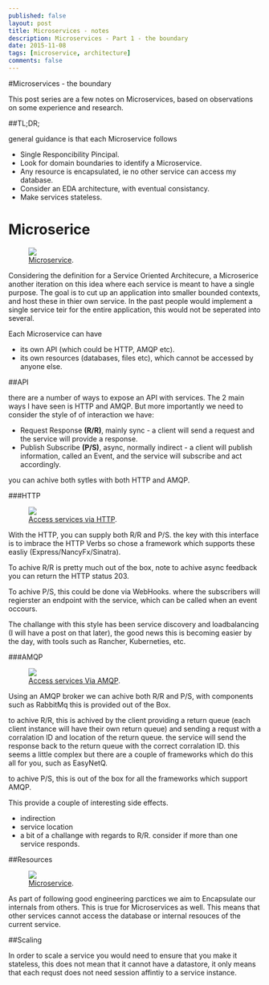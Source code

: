 ```yaml
---
published: false
layout: post
title: Microservices - notes
description: Microservices - Part 1 - the boundary
date: 2015-11-08
tags: [microservice, architecture]
comments: false
---
```


#Microservices - the boundary

This post series are a few notes on Microservices, based on observations on some experience and research.

##TL;DR;

general guidance is that each Microservice follows

- Single Responcibility Pincipal.
- Look for domain boundaries to identify a Microservice.
- Any resource is encapsulated, ie no other service can access my database.
- Consider an EDA architecture, with eventual consistancy.
- Make services stateless.

# Microserice

<figure>
	<a href="./../images/posts/2015/microserices/service-boundary.JPG"><img src="./../images/posts/2015/microserices/service-boundary.JPG"></img></a>
	<figcaption><a href="./../images/posts/2015/microserices/service-boundary.JPG" title="Microserive">Microservice</a>.</figcaption>
</figure>


Considering the definition for a Service Oriented Architecure, a Microserice another iteration on this idea where each service is meant to have a single purpose. The goal is to cut up an application into smaller bounded contexts, and host these in thier own service. In the past people would implement a single service teir for the entire application, this would not be seperated into several.

Each Microservice can have

- its own API (which could be HTTP, AMQP etc).
- its own resources (databases, files etc), which cannot be accessed by anyone else.



##API

there are a number of ways to expose an API with services. The 2 main ways I have seen is HTTP and AMQP. But more importantly we need to consider the style of of interaction we have:

- Request Response **(R/R)**, mainly sync - a client will send a request and the service will provide a response.
- Publish Subscribe **(P/S)**, async, normally indirect - a client will publish information, called an Event, and the service will subscribe and act accordingly.

you can achive both sytles with both HTTP and AMQP.

###HTTP

<figure>
	<a href="./../images/posts/2015/microserices/service-http.JPG"><img src="./../images/posts/2015/microserices/service-http.JPG"></img></a>
	<figcaption><a href="./../images/posts/2015/microserices/service-http.JPG" title="Microserive">Access services via HTTP</a>.</figcaption>
</figure>

With the HTTP, you can supply both R/R and P/S. the key with this interface is to imbrace the HTTP Verbs so chose a framework which supports these easliy (Express/NancyFx/Sinatra).

To achive R/R is pretty much out of the box, note to achive async feedback you can return the HTTP status 203.

To achive P/S, this could be done via WebHooks. where the subscribers will regierster an endpoint with the service, which can be called when an event occours.

The challange with this style has been service discovery and loadbalancing (I will have a post on that later), the good news this is becoming easier by the day, with tools such as Rancher, Kuberneties, etc.

###AMQP

<figure>
	<a href="./../images/posts/2015/microserices/service-amqp.JPG"><img src="./../images/posts/2015/microserices/service-amqp.JPG"></img></a>
	<figcaption><a href="./../images/posts/2015/microserices/service-amqp.JPG" title="Microserive">Access services Via AMQP</a>.</figcaption>
</figure>

Using an AMQP broker we can achive both R/R and P/S, with components such as RabbitMq this is provided out of the Box.

to achive R/R, this is achived by the client providing a return queue (each client instance will have their own return queue) and sending a requst with a corralation ID and location of the return queue. the service will send the response back to the return queue with the correct corralation ID. this seems a little complex but there are a couple of frameworks which do this all for you, such as EasyNetQ. 

to achive P/S, this is out of the box for all the frameworks which support AMQP.

This provide a couple of interesting side effects.

- indirection
- service location
- a bit of a challange with regards to R/R. consider if more than one service responds.

##Resources

<figure>
	<a href="./../images/posts/2015/microserices/service-boundary-donot access-others.JPG"><img src="./../images/posts/2015/microserices/service-boundary-donot access-others.JPG"></img></a>
	<figcaption><a href="./../images/posts/2015/microserices/service-boundary-donot access-others.JPG" title="Encapsulte resources">Microservice</a>.</figcaption>
</figure>

As part of following good engineering parctices we aim to Encapsulate our internals from others. This is true for Microservices as well. This means that other services cannot access the database or internal resouces of the current service.


##Scaling

In order to scale a service you would need to ensure that you make it stateless, this does not mean that it cannot have a datastore, it only means that each requst does not need session affintiy to a service instance.
